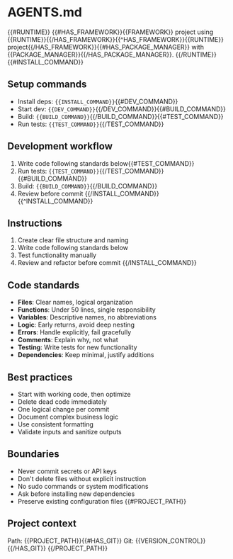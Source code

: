 # AGENTS.md

{{#RUNTIME}}
{{#HAS_FRAMEWORK}}{{FRAMEWORK}} project using {{RUNTIME}}{{/HAS_FRAMEWORK}}{{^HAS_FRAMEWORK}}{{RUNTIME}} project{{/HAS_FRAMEWORK}}{{#HAS_PACKAGE_MANAGER}} with {{PACKAGE_MANAGER}}{{/HAS_PACKAGE_MANAGER}}.
{{/RUNTIME}}
{{#INSTALL_COMMAND}}

## Setup commands

- Install deps: `{{INSTALL_COMMAND}}`{{#DEV_COMMAND}}
- Start dev: `{{DEV_COMMAND}}`{{/DEV_COMMAND}}{{#BUILD_COMMAND}}
- Build: `{{BUILD_COMMAND}}`{{/BUILD_COMMAND}}{{#TEST_COMMAND}}
- Run tests: `{{TEST_COMMAND}}`{{/TEST_COMMAND}}

## Development workflow

1. Write code following standards below{{#TEST_COMMAND}}
2. Run tests: `{{TEST_COMMAND}}`{{/TEST_COMMAND}}{{#BUILD_COMMAND}}
3. Build: `{{BUILD_COMMAND}}`{{/BUILD_COMMAND}}
4. Review before commit
{{/INSTALL_COMMAND}}{{^INSTALL_COMMAND}}

## Instructions

1. Create clear file structure and naming
2. Write code following standards below
3. Test functionality manually
4. Review and refactor before commit
{{/INSTALL_COMMAND}}

## Code standards

- **Files**: Clear names, logical organization
- **Functions**: Under 50 lines, single responsibility
- **Variables**: Descriptive names, no abbreviations
- **Logic**: Early returns, avoid deep nesting
- **Errors**: Handle explicitly, fail gracefully
- **Comments**: Explain why, not what
- **Testing**: Write tests for new functionality
- **Dependencies**: Keep minimal, justify additions

## Best practices

- Start with working code, then optimize
- Delete dead code immediately
- One logical change per commit
- Document complex business logic
- Use consistent formatting
- Validate inputs and sanitize outputs

## Boundaries

- Never commit secrets or API keys
- Don't delete files without explicit instruction
- No sudo commands or system modifications
- Ask before installing new dependencies
- Preserve existing configuration files
{{#PROJECT_PATH}}

## Project context

Path: {{PROJECT_PATH}}{{#HAS_GIT}}
Git: {{VERSION_CONTROL}}{{/HAS_GIT}}
{{/PROJECT_PATH}}
